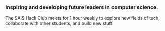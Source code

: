 ### Inspiring and developing future leaders in computer science.

The SAIS Hack Club meets for 1 hour weekly to explore new fields of tech, collaborate with other students, and build new stuff.
